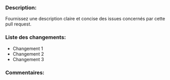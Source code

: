 ### Description:
Fournissez une description claire et concise des issues concernés par cette pull request.

### Liste des changements:
- Changement 1
- Changement 2
- Changement 3

### Commentaires:



